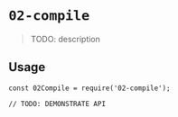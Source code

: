 # `02-compile`

> TODO: description

## Usage

```
const 02Compile = require('02-compile');

// TODO: DEMONSTRATE API
```
